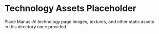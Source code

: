 # Technology Assets Placeholder

Place Manus-AI technology page images, textures, and other static assets in this directory once provided.
